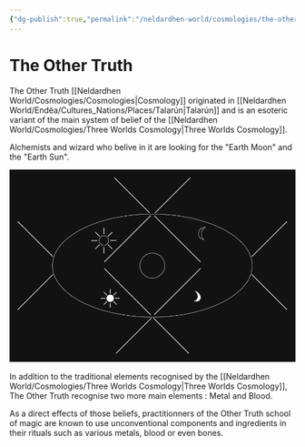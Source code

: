 ```yaml
---
{"dg-publish":true,"permalink":"/neldardhen-world/cosmologies/the-other-truth/"}
---
```


# The Other Truth
The Other Truth [[Neldardhen World/Cosmologies/Cosmologies\|Cosmology]] originated in [[Neldardhen World/Endëa/Cultures_Nations/Places/Talarún\|Talarún]] and is an esoteric variant of the main system of belief of the [[Neldardhen World/Cosmologies/Three Worlds Cosmology\|Three Worlds Cosmology]].

Alchemists and wizard who belive in it are looking for the "Earth Moon" and the "Earth Sun".

![neldardhen-cosmology-earth-moon-and-sun.png](/img/user/Images/Cosmologies/neldardhen-cosmology-earth-moon-and-sun.png)

In addition to the traditional elements recognised by the [[Neldardhen World/Cosmologies/Three Worlds Cosmology\|Three Worlds Cosmology]], The Other Truth recognise two more main elements : Metal and Blood.

As a direct effects of those beliefs, practitionners of the Other Truth school of magic are known to use unconventional components and ingredients in their rituals such as various metals, blood or even bones.